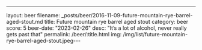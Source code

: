 ---
layout: beer
filename: _posts/beer/2016-11-09-future-mountain-rye-barrel-aged-stout.md
title: Future mountain rye barrel aged stout
category: beer
score: 5
beer-date: "2023-02-26"
desc: "It’s a lot of alcohol, never really gets past that"
permalink: /beer/:title.html
img: /img/list/future-mountain-rye-barrel-aged-stout.jpeg---
